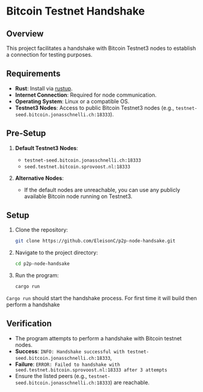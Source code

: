 # Bitcoin Testnet Handshake

## Overview
This project facilitates a handshake with Bitcoin Testnet3 nodes to establish a connection for testing purposes.

## Requirements
- **Rust**: Install via [rustup](https://rustup.rs/).
- **Internet Connection**: Required for node communication.
- **Operating System**: Linux or a compatible OS.
- **Testnet3 Nodes**: Access to public Bitcoin Testnet3 nodes (e.g., `testnet-seed.bitcoin.jonasschnelli.ch:18333`).

## Pre-Setup
1. **Default Testnet3 Nodes**:
   - `testnet-seed.bitcoin.jonasschnelli.ch:18333`
   - `seed.testnet.bitcoin.sprovoost.nl:18333`

2. **Alternative Nodes**:
   - If the default nodes are unreachable, you can use any publicly available Bitcoin node running on Testnet3.


## Setup
1. Clone the repository:
   ```bash
   git clone https://github.com/EleisonC/p2p-node-handsake.git
   ```
2. Navigate to the project directory:
   ```bash
   cd p2p-node-handsake
   ```
4. Run the program:
   ```bash
   cargo run
   ```


`Cargo run` should start the handshake process. For first time it will build then perform a handshake

## Verification
- The program attempts to perform a handshake with Bitcoin testnet nodes.
- **Success**: `INFO: Handshake successful with testnet-seed.bitcoin.jonasschnelli.ch:18333`,
- **Failure**: `ERROR: Failed to handshake with seed.testnet.bitcoin.sprovoost.nl:18333 after 3 attempts`
- Ensure the listed peers (e.g., `testnet-seed.bitcoin.jonasschnelli.ch:18333`) are reachable.